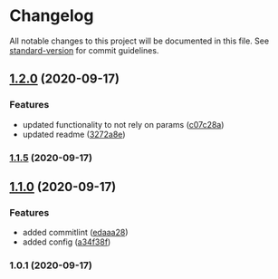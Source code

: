 # Changelog

All notable changes to this project will be documented in this file. See [standard-version](https://github.com/conventional-changelog/standard-version) for commit guidelines.

## [1.2.0](https://git.curve.tools///compare/v1.1.5...v1.2.0) (2020-09-17)


### Features

* updated functionality to not rely on params ([c07c28a](https://git.curve.tools///commit/c07c28a47626f322b1c0db26ba9f495e263b1e5d))
* updated readme ([3272a8e](https://git.curve.tools///commit/3272a8e10a9d6b8d73f0a3b188bd9107ceec8b39))

### [1.1.5](https://git.curve.tools///compare/v1.1.4...v1.1.5) (2020-09-17)

## [1.1.0](https://git.curve.tools///compare/v1.0.1...v1.1.0) (2020-09-17)


### Features

* added commitlint ([edaaa28](https://git.curve.tools///commit/edaaa286b986209db5f0357fedc37e9c6ee456f0))
* added config ([a34f38f](https://git.curve.tools///commit/a34f38f65b3f2d4b9931e609ce47268090a27d52))

### 1.0.1 (2020-09-17)
